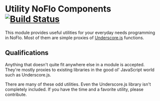 Utility NoFlo Components [![Build Status](https://secure.travis-ci.org/kenhkan/noflo-swiss.png?branch=master)](https://travis-ci.org/kenhkan/noflo-swiss)
===============================

This module provides useful utilities for your everyday needs
programming in NoFlo. Most of them are simple proxies of
[Underscore.js](http://underscorejs.org/) functions.


Qualifications
------------------------------

Anything that doesn't quite fit anywhere else in a module is accepted.
They're mostly proxies to existing libraries in the good ol' JavaScript
world such as Underscore.js.

There are many of these odd utilities. Even the Underscore.js library
isn't completely included. If you have the time and a favorite utility,
please contribute.
